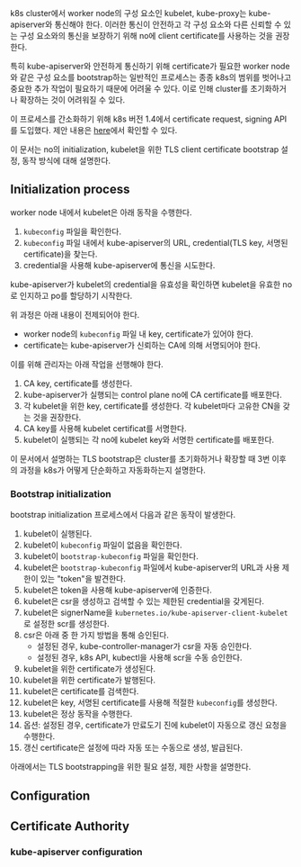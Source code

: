 k8s cluster에서 worker node의 구성 요소인 kubelet, kube-proxy는 kube-apiserver와 통신해야 한다. 이러한 통신이 안전하고 각 구성 요소와 다른 신뢰할 수 있는 구성 요소와의 통신을 보장하기 위해 no에 client certificate를 사용하는 것을 권장한다.

특히 kube-apiserver와 안전하게 통신하기 위해 certificate가 필요한 worker node와 같은 구성 요소를 bootstrap하는 일반적인 프로세스는 종종 k8s의 범위를 벗어나고 중요한 추가 작업이 필요하기 때문에 어려울 수 있다. 이로 인해 cluster를 초기화하거나 확장하는 것이 어려워질 수 있다.

이 프로세스를 간소화하기 위해 k8s 버전 1.4에서 certificate request, signing API를 도입했다. 제안 내용은 [here](https://github.com/kubernetes/kubernetes/pull/20439)에서 확인할 수 있다.

이 문서는 no의 initialization, kubelet을 위한 TLS client certificate bootstrap 설정, 동작 방식에 대해 설명한다.

## Initialization process
worker node 내에서 kubelet은 아래 동작을 수행한다.
1. `kubeconfig` 파일을 확인한다.
2. `kubeconfig` 파일 내에서 kube-apiserver의 URL, credential(TLS key, 서명된 certificate)을 찾는다.
3. credential을 사용해 kube-apiserver에 통신을 시도한다.

kube-apiserver가 kubelet의 credential을 유효성을 확인하면 kubelet을 유효한 no로 인지하고 po를 할당하기 시작한다.

위 과정은 아래 내용이 전제되어야 한다.
- worker node의 `kubeconfig` 파일 내 key, certificate가 있어야 한다.
- certificate는 kube-apiserver가 신뢰하는 CA에 의해 서명되어야 한다.

이를 위해 관리자는 아래 작업을 선행해야 한다.
1. CA key, certificate를 생성한다.
2. kube-apiserver가 실행되는 control plane no에 CA certificate를 배포한다.
3. 각 kubelet을 위한 key, certificate를 생성한다. 각 kubelet마다 고유한 CN을 갖는 것을 권장한다.
4. CA key를 사용해 kubelet certificat를 서명한다.
5. kubelet이 실행되는 각 no에 kubelet key와 서명한 certificate를 배포한다.

이 문서에서 설명하는 TLS bootstrap은 cluster를 초기화하거나 확장할 때 3번 이후의 과정을 k8s가 어떻게 단순화하고 자동화하는지 설명한다.

### Bootstrap initialization
bootstrap initialization 프로세스에서 다음과 같은 동작이 발생한다.
1. kubelet이 실행된다.
2. kubelet이 `kubeconfig` 파일이 없음을 확인한다.
3. kubelet이 `bootstrap-kubeconfig` 파일을 확인한다.
4. kubelet은 `bootstrap-kubeconfig` 파일에서 kube-apiserver의 URL과 사용 제한이 있는 "token"을 발견한다.
5. kubelet은 token을 사용해 kube-apiserver에 인증한다.
6. kubelet은 csr을 생성하고 검색할 수 있는 제한된 credential을 갖게된다.
7. kubelet은 signerName을 `kubernetes.io/kube-apiserver-client-kubelet`로 설정한 scr를 생성한다.
8. csr은 아래 중 한 가지 방법을 통해 승인된다.
    - 설정된 경우, kube-controller-manager가 csr을 자동 승인한다.
    - 설정된 경우, k8s API, kubectl을 사용해 scr을 수동 승인한다.
9. kubelet을 위한 certificate가 생성된다.
10. kubelet을 위한 certificate가 발행된다.
11. kubelet은 certificate를 검색한다.
12. kubelet은 key, 서명된 certificate를 사용해 적절한 `kubeconfig`를 생성한다.
13. kubelet은 정상 동작을 수행한다.
14. 옵션: 설정된 경우, certificate가 만료도기 진에 kubelet이 자동으로 갱신 요청을 수행한다.
15. 갱신 certificate은 설정에 따라 자동 또는 수동으로 생성, 발급된다.

아래에서는 TLS bootstrapping을 위한 필요 설정, 제한 사항을 설명한다.

## Configuration

## Certificate Authority

### kube-apiserver configuration
